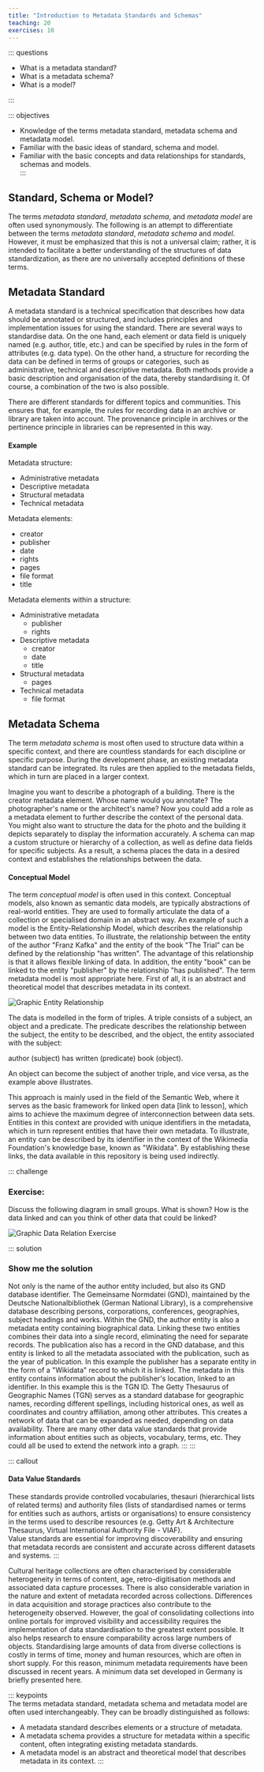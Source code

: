 ```yaml
---
title: "Introduction to Metadata Standards and Schemas"
teaching: 20
exercises: 10
---
```


::: questions 

- What is a metadata standard?
- What is a metadata schema?
- What is a model?

:::

::: objectives

- Knowledge of the terms metadata standard, metadata schema and metadata model. 
- Familiar with the basic ideas of standard, schema and model.
- Familiar with the basic concepts and data relationships for standards, schemas and models.  
:::

## Standard, Schema or Model?

The terms *metadata standard*, *metadata schema*, and *metadata model* are often used synonymously. 
The following is an attempt to differentiate between the terms *metadata standard*, *metadata schema* and *model*. 
However, it must be emphasized that this is not a universal claim; rather, it is intended to facilitate a better understanding of the structures of data standardization, as there are no universally accepted definitions of these terms.

## Metadata Standard

A metadata standard is a technical specification that describes how data should be annotated or structured, and includes principles and implementation issues for using the standard. There are several ways to standardise data. On the one hand, each element or data field is uniquely named (e.g. author, title, etc.) and can be specified by rules in the form of attributes (e.g. data type). On the other hand, a structure for recording the data can be defined in terms of groups or categories, such as administrative, technical and descriptive metadata. Both methods provide a basic description and organisation of the data, thereby standardising it. Of course, a combination of the two is also possible.

There are different standards for different topics and communities. This ensures that, for example, the rules for recording data in an archive or library are taken into account. The provenance principle in archives or the pertinence principle in libraries can be represented in this way.

#### Example

Metadata structure:

* Administrative metadata
* Descriptive metadata
* Structural metadata 
* Technical metadata

Metadata elements:

* creator
* publisher
* date
* rights
* pages
* file format
* title

Metadata elements within a structure:

* Administrative metadata
  * publisher
  * rights
* Descriptive metadata
  * creator
  * date
  * title
* Structural metadata
  * pages
* Technical metadata
  * file format

## Metadata Schema

The term *metadata schema* is most often used to structure data within a specific context, and there are countless standards for each discipline or specific purpose. 
During the development phase, an existing metadata standard can be integrated. Its rules are then applied to the metadata fields, which in turn are placed in a larger context. 

Imagine you want to describe a photograph of a building. There is the creator metadata element. Whose name would you annotate? The photographer's name or the architect's name? Now you could add a role as a metadata element to further describe the context of the personal data. You might also want to structure the data for the photo and the building it depicts separately to display the information accurately. A schema can map a custom structure or hierarchy of a collection, as well as define data fields for specific subjects. As a result, a schema places the data in a desired context and establishes the relationships between the data.

#### Conceptual Model

The term *conceptual model* is often used in this context. Conceptual models, also known as semantic data models, are typically abstractions of real-world entities. They are used to formally articulate the data of a collection or specialised domain in an abstract way. An example of such a model is the Entity-Relationship Model, which describes the relationship between two data entities. 
To illustrate, the relationship between the entity of the author "Franz Kafka" and the entity of the book "The Trial" can be defined by the relationship "has written". 
The advantage of this relationship is that it allows flexible linking of data. In addition, the entity "book" can be linked to the entity "publisher" by the relationship "has published". 
The term metadata model is most appropriate here. First of all, it is an abstract and theoretical model that describes metadata in its context.

![Graphic Entity Relationship](fig/triple.png)

The data is modelled in the form of triples. A triple consists of a subject, an object and a predicate. The predicate describes the relationship between the subject, the entity to be described, and the object, the entity associated with the subject:

author (subject) has written (predicate) book (object).

An object can become the subject of another triple, and vice versa, as the example above illustrates. 

This approach is mainly used in the field of the Semantic Web, where it serves as the basic framework for linked open data [link to lesson], which aims to achieve the maximum degree of interconnection between data sets. Entities in this context are provided with unique identifiers in the metadata, which in turn represent entities that have their own metadata. To illustrate, an entity can be described by its identifier in the context of the Wikimedia Foundation's knowledge base, known as "Wikidata". By establishing these links, the data available in this repository is being used indirectly.

::: challenge

### Exercise: 

Discuss the following diagram in small groups. What is shown? How is the data linked and can you think of other data that could be linked?

![Graphic Data Relation Exercise](fig/graphstart.png)


::: solution

### Show me the solution
Not only is the name of the author entity included, but also its GND database identifier. 
The Gemeinsame Normdatei (GND), maintained by the Deutsche Nationalbibliothek (German National Library), is a comprehensive database describing persons, corporations, conferences, geographies, subject headings and works. Within the GND, the author entity is also a metadata entity containing biographical data. Linking these two entities combines their data into a single record, eliminating the need for separate records. The publication also has a record in the GND database, and this entity is linked to all the metadata associated with the publication, such as the year of publication. In this example the publisher has a separate entity in the form of a "Wikidata" record to which it is linked. The metadata in this entity contains information about the publisher's location, linked to an identifier. In this example this is the TGN ID. The Getty Thesaurus of Geographic Names (TGN) serves as a standard database for geographic names, recording different spellings, including historical ones, as well as coordinates and country affiliation, among other attributes. This creates a network of data that can be expanded as needed, depending on data availability. There are many other data value standards that provide information about entities such as objects, vocabulary, terms, etc. They could all be used to extend the network into a graph.
:::
:::

    
::: callout 

#### Data Value Standards

These standards provide controlled vocabularies, thesauri (hierarchical lists of related terms) and authority files (lists of standardised names or terms for entities such as authors, artists or organisations) to ensure consistency in the terms used to describe resources (e.g. Getty Art & Architecture Thesaurus, Virtual International Authority File - VIAF).  
Value standards are essential for improving discoverability and ensuring that metadata records are consistent and accurate across different datasets and systems.
:::

Cultural heritage collections are often characterised by considerable heterogeneity in terms of content, age, retro-digitisation methods and associated data capture processes. There is also considerable variation in the nature and extent of metadata recorded across collections. Differences in data acquisition and storage practices also contribute to the heterogeneity observed. However, the goal of consolidating collections into online portals for improved visibility and accessibility requires the implementation of data standardisation to the greatest extent possible. It also helps research to ensure comparability across large numbers of objects. Standardising large amounts of data from diverse collections is costly in terms of time, money and human resources, which are often in short supply. For this reason, minimum metadata requirements have been discussed in recent years. A minimum data set developed in Germany is briefly presented here.
  

::: keypoints  
The terms metadata standard, metadata schema and metadata model are often used interchangeably. They can be broadly distinguished as follows:  
 - A metadata standard describes elements or a structure of metadata.  
 - A metadata schema provides a structure for metadata within a specific content, often integrating existing metadata standards.    
 - A metadata model is an abstract and theoretical model that describes metadata in its context.
:::
